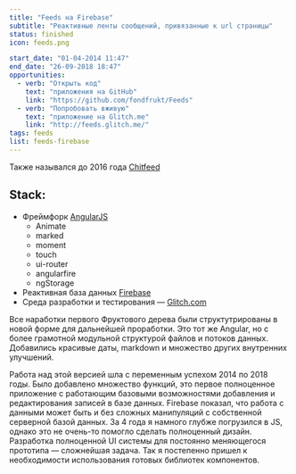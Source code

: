 ```yaml
---
title: "Feeds на Firebase"
subtitle: "Реактивные ленты сообщений, привязанные к url страницы"
status: finished
icon: feeds.png

start_date: "01-04-2014 11:47"
end_date: "26-09-2018 18:47"
opportunities:
  - verb: "Открыть код"
    text: "приложения на GitHub"
    link: "https://github.com/fondfrukt/Feeds"
  - verb: "Попробовать вживую"
    text: "приложение на Glitch.me"
    link: "http://feeds.glitch.me/"
tags: feeds
list: feeds-firebase
---
```


Также назывался до 2016 года [Chitfeed](https://github.com/DeFUCC/Chitfeed)

## Stack:

- Фреймфорк [AngularJS](https://angularjs.org/)
  - Animate
  - marked
  - moment
  - touch
  - ui-router
  - angularfire
  - ngStorage
- Реактивная база данных [Firebase](https://firebase.google.com/)
- Среда разработки и тестирования — [Glitch.com](https://www.glitch.com)

Все наработки первого Фруктового дерева были структутрированы в новой форме для дальнейшей проработки. Это тот же Angular, но с более грамотной модульной структурой файлов и потоков данных. Добавились красивые даты, markdown и множество других внутренних улучшений.

Работа над этой версией шла с переменным успехом 2014 по 2018 годы. Было добавлено множество функций, это первое полноценное приложение с работающим базовыми возможностями добавления и редактирования записей в базе данных. Firebase показал, что работа с данными может быть и без сложных манипуляций с собственной серверной базой данных. За 4 года я намного глубже погрузился в JS, однако это не очень-то помогло сделать полноценный дизайн. Разработка полноценной UI системы для постоянно меняющегося прототипа — сложнейшая задача. Так я постепенно пришел к необходимости использования готовых библиотек компонентов.
